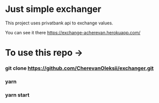 # Just simple exchanger

This project uses privatbank api to exchange values.

You can see it there
https://exchange-acherevan.herokuapp.com/

# To use this repo -> 
### git clone https://github.com/CherevanOleksii/exchanger.git

### yarn

### yarn start
